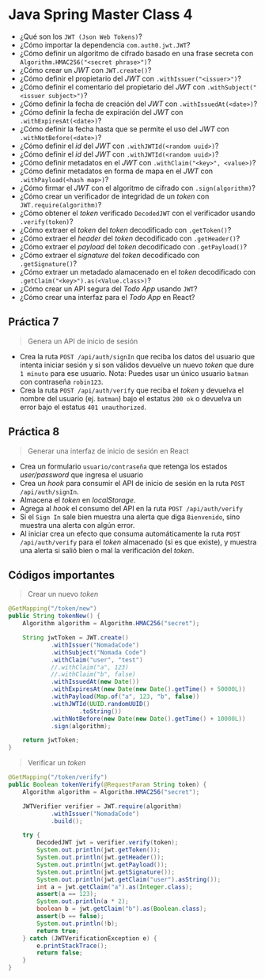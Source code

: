 # Java Spring Master Class 4

* ¿Qué son los `JWT (Json Web Tokens)`?
* ¿Cómo importar la dependencia `com.auth0.jwt.JWT`?
* ¿Cómo definir un algoritmo de cifrado basado en una frase secreta con `Algorithm.HMAC256("<secret phrase>")`?
* ¿Cómo crear un *JWT* con `JWT.create()`?
* ¿Cómo definir el propietario del *JWT* con `.withIssuer("<issuer>")`?
* ¿Cómo definir el comentario del propietario del *JWT* con `.withSubject("<issuer subject>")`?
* ¿Cómo definir la fecha de creación del *JWT* con `.withIssuedAt(<date>)`?
* ¿Cómo definir la fecha de expiración del *JWT* con `.withExpiresAt(<date>)`?
* ¿Cómo definir la fecha hasta que se permite el uso del *JWT* con `.withNotBefore(<date>)`?
* ¿Cómo definir el *id* del *JWT* con `.withJWTId(<random uuid>)`?
* ¿Cómo definir el *id* del *JWT* con `.withJWTId(<random uuid>)`?
* ¿Cómo definir metadatos en el *JWT* con `.withClaim("<key>", <value>)`?
* ¿Cómo definir metadatos en forma de mapa en el *JWT* con `.withPayload(<hash map>)`?
* ¿Cómo firmar el *JWT* con el algoritmo de cifrado con `.sign(algorithm)`?
* ¿Cómo crear un verificador de integridad de un *token* con `JWT.require(algorithm)`?
* ¿Cómo obtener el *token* verificado `DecodedJWT` con el verificador usando `.verify(token)`?
* ¿Cómo extraer el *token* del *token* decodificado con `.getToken()`?
* ¿Cómo extraer el *header* del *token* decodificado con `.getHeader()`?
* ¿Cómo extraer el *payload* del *token* decodificado con `.getPayload()`?
* ¿Cómo extraer el *signature* del *token* decodificado con `.getSignature()`?
* ¿Cómo extraer un metadado alamacenado en el *token* decodificado con `.getClaim("<key>").as(<Value.class>)`?
* ¿Cómo crear un API segura del *Todo App* usando `JWT`?
* ¿Cómo crear una interfaz para el *Todo App* en React?

## Práctica 7

> Genera un API de inicio de sesión

- Crea la ruta `POST /api/auth/signIn` que reciba los datos del usuario que intenta iniciar sesión y si son válidos devuelve un nuevo *token* que dure `1 minuto` para ese usuario. Nota: Puedes usar un único usuario `batman` con contraseña `robin123`.
- Crea la ruta `POST /api/auth/verify` que reciba el *token* y devuelva el nombre del usuario (ej. `batman`) bajo el estatus `200 ok` o devuelva un error bajo el estatus `401 unauthorized`.

## Práctica 8

> Generar una interfaz de inicio de sesión en React

- Crea un formulario `usuario/contraseña` que retenga los estados *user/password* que ingresa el usuario
- Crea un *hook* para consumir el API de inicio de sesión en la ruta `POST /api/auth/signIn`.
- Almacena el *token* en *localStorage*.
- Agrega al *hook* el consumo del API en la ruta `POST /api/auth/verify`
- Si el `Sign In` sale bien muestra una alerta que diga `Bienvenido`, sino muestra una alerta con algún error.
- Al iniciar crea un efecto que consuma automáticamente la ruta `POST /api/auth/verify` para el *token* almacenado (si es que existe), y muestra una alerta si salió bien o mal la verificación del *token*.

## Códigos importantes

> Crear un nuevo *token*

```java
@GetMapping("/token/new")
public String tokenNew() {
    Algorithm algorithm = Algorithm.HMAC256("secret");

    String jwtToken = JWT.create()
            .withIssuer("NomadaCode")
            .withSubject("Nomada Code")
            .withClaim("user", "test")
            //.withClaim("a", 123)
            //.withClaim("b", false)
            .withIssuedAt(new Date())
            .withExpiresAt(new Date(new Date().getTime() + 50000L))
            .withPayload(Map.of("a", 123, "b", false))
            .withJWTId(UUID.randomUUID()
                    .toString())
            .withNotBefore(new Date(new Date().getTime() + 10000L))
            .sign(algorithm);

    return jwtToken;
}
```

> Verificar un *token*

```java
@GetMapping("/token/verify")
public Boolean tokenVerify(@RequestParam String token) {
    Algorithm algorithm = Algorithm.HMAC256("secret");

    JWTVerifier verifier = JWT.require(algorithm)
            .withIssuer("NomadaCode")
            .build();

    try {
        DecodedJWT jwt = verifier.verify(token);
        System.out.println(jwt.getToken());
        System.out.println(jwt.getHeader());
        System.out.println(jwt.getPayload());
        System.out.println(jwt.getSignature());
        System.out.println(jwt.getClaim("user").asString());
        int a = jwt.getClaim("a").as(Integer.class);
        assert(a == 123);
        System.out.println(a * 2);
        boolean b = jwt.getClaim("b").as(Boolean.class);
        assert(b == false);
        System.out.println(!b);
        return true;
    } catch (JWTVerificationException e) {
        e.printStackTrace();
        return false;
    }
}
```